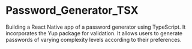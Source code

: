 # Password_Generator_TSX
Building a React Native app of a password generator using TypeScript. It incorporates the Yup package for validation. It allows users to generate passwords of varying complexity levels according to their preferences.
